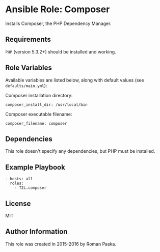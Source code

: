 # Ansible Role: Composer

Installs Composer, the PHP Dependency Manager.

## Requirements

`PHP` (version 5.3.2+) should be installed and working.

## Role Variables

Available variables are listed below, along with default values
(see `defaults/main.yml`):

Composer installation directory:

    composer_install_dir: /usr/local/bin

Composer executable filename:

    composer_filename: composer

## Dependencies

This role doesn't specify any dependencies, but PHP must be installed.

## Example Playbook

    - hosts: all
      roles:
        - T2L.composer

## License

MIT

## Author Information

This role was created in 2015-2016 by Roman Paska.
